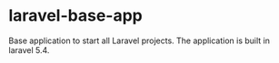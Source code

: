 # laravel-base-app
Base application to start all Laravel projects. The application is built in laravel 5.4. 
